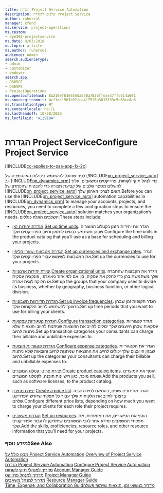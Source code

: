 ```yaml
---
title: הגדרת Project Service Automation
description: שלבים להגדרת Project Service
author: ruhercul
manager: kfend
ms.service: project-operations
ms.custom:
- dyn365-projectservice
ms.date: 8/03/2018
ms.topic: article
ms.author: ruhercul
audience: Admin
search.audienceType:
- admin
- customizer
- enduser
search.app:
- D365CE
- D365PS
- ProjectOperations
ms.openlocfilehash: 8a219ef0166565a550a7836ffeae37ffd514a001
ms.sourcegitcommit: 4cf1dc1561b92fca4175f0b3813133c5e63ce8e6
ms.translationtype: HT
ms.contentlocale: he-IL
ms.lasthandoff: 10/28/2020
ms.locfileid: "4129184"
---
```

# <a name="configure-project-service"></a><span data-ttu-id="ebacf-103">הגדרת Project Service</span><span class="sxs-lookup"><span data-stu-id="ebacf-103">Configure Project Service</span></span>

[!INCLUDE[cc-applies-to-psa-app-1x-2x](../includes/cc-applies-to-psa-app-1x-2x.md)]

<span data-ttu-id="ebacf-104">לפני שתוכל להשתמש ביכולות האוטומציה של [!INCLUDE[pn_project_service_auto](../includes/pn-project-service-auto.md)] ב- [!INCLUDE[pn_dynamics_crm](../includes/pn-dynamics-crm.md)] כדי לנהל תיקי לקוחות, פרוייקטים ומשאבים, עליך להשלים מספר שלבים של קביעת תצורה כדי להבטיח שהפתרון של [!INCLUDE[pn_project_service_auto](../includes/pn-project-service-auto.md)] תואם לצרכי הארגון שלך.</span><span class="sxs-lookup"><span data-stu-id="ebacf-104">Before you can use the [!INCLUDE[pn_project_service_auto](../includes/pn-project-service-auto.md)] automation capabilities in [!INCLUDE[pn_dynamics_crm](../includes/pn-dynamics-crm.md)] to manage your accounts, projects, and resources, you need to complete a few configuration steps to ensure the [!INCLUDE[pn_project_service_auto](../includes/pn-project-service-auto.md)] solution matches your organization’s needs.</span></span> <span data-ttu-id="ebacf-105">השלבים האלה כוללים:</span><span class="sxs-lookup"><span data-stu-id="ebacf-105">These steps include:</span></span>  
  
-   <span data-ttu-id="ebacf-106">[הגדרת יחידות זמן](../psa/set-up-time-units.md).</span><span class="sxs-lookup"><span data-stu-id="ebacf-106">[Set up time units](../psa/set-up-time-units.md).</span></span> <span data-ttu-id="ebacf-107">הגדר את יחידות הזמן בקטלוג המוצרים שבהן תשתמש כבסיס לתזמון וחיוב הפרוייקטים שלך.</span><span class="sxs-lookup"><span data-stu-id="ebacf-107">Configure the time units in the product catalog that you’ll use as a base for scheduling and billing your projects.</span></span>  
  
-   <span data-ttu-id="ebacf-108">[הגדרת מטבעות ושערי חליפין](../psa/set-up-currencies-exchange-rates.md).</span><span class="sxs-lookup"><span data-stu-id="ebacf-108">[Set up currencies and exchange rates](../psa/set-up-currencies-exchange-rates.md).</span></span> <span data-ttu-id="ebacf-109">הגדר את המטבעות לשימוש עבור הפרוייקטים שלך.</span><span class="sxs-lookup"><span data-stu-id="ebacf-109">Set up the currencies to use for your projects.</span></span>  
  
-   <span data-ttu-id="ebacf-110">[יצירת יחידות ארגוניות](../psa/create-organizational-units.md).</span><span class="sxs-lookup"><span data-stu-id="ebacf-110">[Create organizational units](../psa/create-organizational-units.md).</span></span> <span data-ttu-id="ebacf-111">הגדר את הקבוצות שהחברה שלך משתמשת בהן כדי לחלק את עסקיה, בין אם לפי אזור גיאוגרפי, פונקציה עסקית או חלוקה לוגית אחרת.</span><span class="sxs-lookup"><span data-stu-id="ebacf-111">Set up the groups that your company uses to divide its business, whether by geography, business function, or other logical division.</span></span>  
  
-   <span data-ttu-id="ebacf-112">[הגדרת תדירויות חשבוניות](../psa/set-up-invoice-frequencies.md).</span><span class="sxs-lookup"><span data-stu-id="ebacf-112">[Set up invoice frequencies](../psa/set-up-invoice-frequencies.md).</span></span> <span data-ttu-id="ebacf-113">הגדר תקופות זמן שבהן ברצונך להשתמש לחיוב הלקוחות שלך.</span><span class="sxs-lookup"><span data-stu-id="ebacf-113">Set up time periods that you want to use for billing your clients.</span></span>  
  
-   <span data-ttu-id="ebacf-114">[הגדרת קטגוריות עסקאות](../psa/configure-transaction-categories.md).</span><span class="sxs-lookup"><span data-stu-id="ebacf-114">[Configure transaction categories](../psa/configure-transaction-categories.md).</span></span> <span data-ttu-id="ebacf-115">הגדר קטגוריות עסקאות שבהן היועצים שלך יכולים לחייב את ההוצאות שניתנות לחיוב והוצאות שלא ניתנות לחיוב.</span><span class="sxs-lookup"><span data-stu-id="ebacf-115">Set up transaction categories your consultants can charge their billable and unbillable expenses to.</span></span>  
  
-   <span data-ttu-id="ebacf-116">[הגדרת קטגוריות הוצאות](../psa/configure-expense-categories.md).</span><span class="sxs-lookup"><span data-stu-id="ebacf-116">[Configure expense categories](../psa/configure-expense-categories.md).</span></span> <span data-ttu-id="ebacf-117">הגדר את הקטגוריות שבהן היועצים שלך יכולים לחייב את ההוצאות שניתנות לחיוב והוצאות שלא ניתנות לחיוב.</span><span class="sxs-lookup"><span data-stu-id="ebacf-117">Set up the categories your consultants can charge their billable and unbillable expenses to.</span></span>  
  
-   <span data-ttu-id="ebacf-118">[יצירת פריטי קטלוג המוצרים](../psa/create-product-catalog-items.md).</span><span class="sxs-lookup"><span data-stu-id="ebacf-118">[Create product catalog items](../psa/create-product-catalog-items.md).</span></span> <span data-ttu-id="ebacf-119">הוסף את המוצרים שאתה מוכר, כגון רישיונות תוכנה, לקטלוג המוצרים.</span><span class="sxs-lookup"><span data-stu-id="ebacf-119">Add the products you sell, such as software licenses, to the product catalog.</span></span>  
  
-   <span data-ttu-id="ebacf-120">[יצירת מחירון](../psa/create-price-list.md).</span><span class="sxs-lookup"><span data-stu-id="ebacf-120">[Create a price list](../psa/create-price-list.md).</span></span> <span data-ttu-id="ebacf-121">הגדר מחירונים שונים, בהתאם למידה שבה ברצונך לחייב את הלקוחות שלך עבור כל תפקיד שדורש הפרוייקט שלהם.</span><span class="sxs-lookup"><span data-stu-id="ebacf-121">Configure different price lists, depending on how much you want to charge your clients for each role their project requires.</span></span>  
  
-   <span data-ttu-id="ebacf-122">[הגדרת משאבים](../psa/set-up-resources.md).</span><span class="sxs-lookup"><span data-stu-id="ebacf-122">[Set up resources](../psa/set-up-resources.md).</span></span> <span data-ttu-id="ebacf-123">הוסף את הכישורים, את המומחיות, את תפקידי המשאבים ומידע אחר לגבי המשאבים שתזדקק לו עבור הפרוייקטים שלך.</span><span class="sxs-lookup"><span data-stu-id="ebacf-123">Add the skills, proficiencies, resource roles, and other resource information that you’ll need for your projects.</span></span>  
  
### <a name="see-also"></a><span data-ttu-id="ebacf-124">למידע נוסף</span><span class="sxs-lookup"><span data-stu-id="ebacf-124">See Also</span></span>  
 <span data-ttu-id="ebacf-125">[מבט כולל על Project Service Automation](../psa/overview.md) </span><span class="sxs-lookup"><span data-stu-id="ebacf-125">[Overview of Project Service Automation](../psa/overview.md) </span></span>  
 <span data-ttu-id="ebacf-126">[הגדרת Project Service Automation](../psa/configure.md) </span><span class="sxs-lookup"><span data-stu-id="ebacf-126">[Configure Project Service Automation](../psa/configure.md) </span></span>  
 <span data-ttu-id="ebacf-127">[מדריך למנהלי תיקי לקוחות](../psa/account-manager-guide.md) </span><span class="sxs-lookup"><span data-stu-id="ebacf-127">[Account Manager Guide](../psa/account-manager-guide.md) </span></span>  
 <span data-ttu-id="ebacf-128">[מדריך למנהל פרוייקט](../psa/project-manager-guide.md) </span><span class="sxs-lookup"><span data-stu-id="ebacf-128">[Project Manager Guide](../psa/project-manager-guide.md) </span></span>  
 <span data-ttu-id="ebacf-129">[מדריך למנהל משאבים](../psa/resource-manager-guide.md) </span><span class="sxs-lookup"><span data-stu-id="ebacf-129">[Resource Manager Guide](../psa/resource-manager-guide.md) </span></span>  
 [<span data-ttu-id="ebacf-130">‏‫מדריך בנושאי זמן, הוצאות ושיתוף פעולה</span><span class="sxs-lookup"><span data-stu-id="ebacf-130">Time, Expense, and Collaboration Guid</span></span>](../psa/time-expense-collaboration-guide.md)
